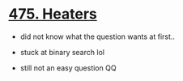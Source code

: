 # [475. Heaters](https://leetcode.com/problems/heaters/)

- did not know what the question wants at first..

- stuck at binary search lol

- still not an easy question QQ
